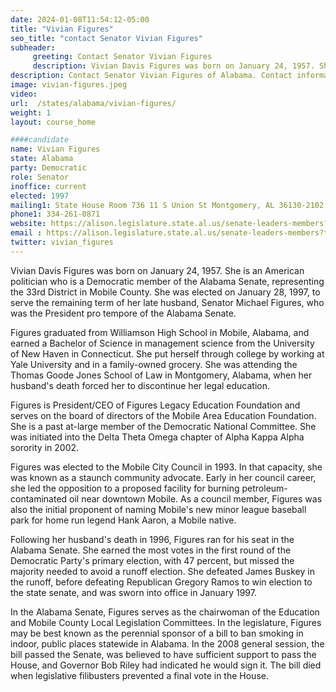 ```yaml
---
date: 2024-01-08T11:54:12-05:00
title: "Vivian Figures"
seo_title: "contact Senator Vivian Figures"
subheader:
     greeting: Contact Senator Vivian Figures
     description: Vivian Davis Figures was born on January 24, 1957. She is an American politician who is a Democratic member of the Alabama Senate, representing the 33rd District in Mobile County. She was elected on January 28, 1997, to serve the remaining term of her late husband, Senator Michael Figures, who was the President pro tempore of the Alabama Senate.
description: Contact Senator Vivian Figures of Alabama. Contact information for Vivian Figures includes email address, phone number, and mailing address.
image: vivian-figures.jpeg
video:
url:  /states/alabama/vivian-figures/
weight: 1
layout: course_home

####candidate
name: Vivian Figures
state: Alabama
party: Democratic
role: Senator
inoffice: current
elected: 1997
mailing1: State House Room 736 11 S Union St Montgomery, AL 36130-2102
phone1: 334-261-0871
website: https://alison.legislature.state.al.us/senate-leaders-members?tab=1/
email : https://alison.legislature.state.al.us/senate-leaders-members?tab=1/
twitter: vivian_figures
---
```


Vivian Davis Figures was born on January 24, 1957. She is an American politician who is a Democratic member of the Alabama Senate, representing the 33rd District in Mobile County. She was elected on January 28, 1997, to serve the remaining term of her late husband, Senator Michael Figures, who was the President pro tempore of the Alabama Senate.

Figures graduated from Williamson High School in Mobile, Alabama, and earned a Bachelor of Science in management science from the University of New Haven in Connecticut. She put herself through college by working at Yale University and in a family-owned grocery. She was attending the Thomas Goode Jones School of Law in Montgomery, Alabama, when her husband's death forced her to discontinue her legal education.

Figures is President/CEO of Figures Legacy Education Foundation and serves on the board of directors of the Mobile Area Education Foundation. She is a past at-large member of the Democratic National Committee. She was initiated into the Delta Theta Omega chapter of Alpha Kappa Alpha sorority in 2002.

Figures was elected to the Mobile City Council in 1993. In that capacity, she was known as a staunch community advocate. Early in her council career, she led the opposition to a proposed facility for burning petroleum-contaminated oil near downtown Mobile. As a council member, Figures was also the initial proponent of naming Mobile's new minor league baseball park for home run legend Hank Aaron, a Mobile native.

Following her husband's death in 1996, Figures ran for his seat in the Alabama Senate. She earned the most votes in the first round of the Democratic Party's primary election, with 47 percent, but missed the majority needed to avoid a runoff election. She defeated James Buskey in the runoff, before defeating Republican Gregory Ramos to win election to the state senate, and was sworn into office in January 1997.

In the Alabama Senate, Figures serves as the chairwoman of the Education and Mobile County Local Legislation Committees. In the legislature, Figures may be best known as the perennial sponsor of a bill to ban smoking in indoor, public places statewide in Alabama. In the 2008 general session, the bill passed the Senate, was believed to have sufficient support to pass the House, and Governor Bob Riley had indicated he would sign it. The bill died when legislative filibusters prevented a final vote in the House.
